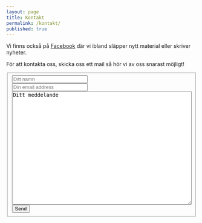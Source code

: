 ```yaml
---
layout: page
title: Kontakt
permalink: /kontakt/
published: true
---
```


Vi finns också på [Facebook](https://www.facebook.com/trinningfolk/) där vi ibland släpper nytt material eller skriver nyheter.

För att kontakta oss, skicka oss ett mail så hör vi av oss snarast möjligt!

<form id="formaction" class="form-horizontal" method="POST">
<fieldset>
  <div class="form-group">
    <input style="width: 200px;" type="text" name="name" placeholder="Ditt namn">
  </div>
  <div class="form-group">
    <input style="width: 200px;" type="email" name="_replyto" placeholder="Din email address">
  </div>
  <div class="form-group">
    <textarea style="width: 100%;height:300px" class="form-control" id="textarea" name="message">Ditt meddelande</textarea>
  </div>
  <div class="form-group">
    <input type="submit" value="Send">
  </div>
    <input type="text" name="_gotcha" style="display:none" />
    <input type="hidden" name="_next" value="/"/>
</fieldset>
</form>

<script>
    var contactform =  document.getElementById('formaction');
    contactform.setAttribute('action', '//formspree.io/' + 'trinning' + '@' + 'trinning' + '.' + 'se');
</script>
